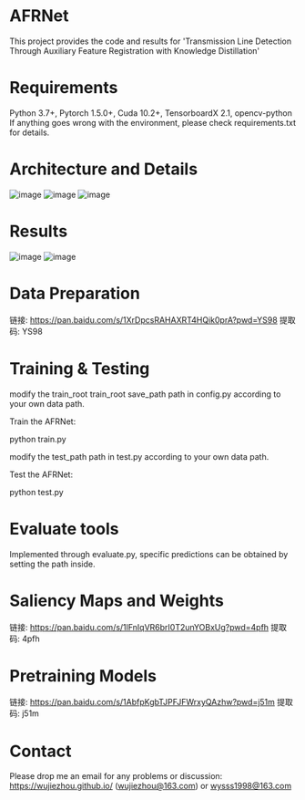 # AFRNet
This project provides the code and results for 'Transmission Line Detection Through Auxiliary Feature Registration with Knowledge Distillation'

# Requirements
Python 3.7+, Pytorch 1.5.0+, Cuda 10.2+, TensorboardX 2.1, opencv-python 
If anything goes wrong with the environment, please check requirements.txt for details.

# Architecture and Details
![image](https://github.com/user-attachments/assets/59c68bce-a068-4c31-a138-b4ecb319be72)
![image](https://github.com/user-attachments/assets/049a02df-b015-4c3f-bee2-eda8c43d39ab)
![image](https://github.com/user-attachments/assets/40755221-d1c9-413e-9710-9e55421cffab)

# Results
![image](https://github.com/user-attachments/assets/4c532825-c3e6-470a-a20c-03c95fbd5a1c)
![image](https://github.com/user-attachments/assets/5d9cbaaf-4b53-47fa-9548-4a33b32fe8fd)

# Data Preparation
链接: https://pan.baidu.com/s/1XrDpcsRAHAXRT4HQik0prA?pwd=YS98 提取码: YS98

# Training & Testing
modify the train_root train_root save_path path in config.py according to your own data path.

Train the AFRNet:

python train.py

modify the test_path path in test.py according to your own data path.

Test the AFRNet:

python test.py

# Evaluate tools

Implemented through evaluate.py, specific predictions can be obtained by setting the path inside.

# Saliency Maps and Weights

链接: https://pan.baidu.com/s/1lFnIqVR6brI0T2unYOBxUg?pwd=4pfh 提取码: 4pfh

# Pretraining Models

链接: https://pan.baidu.com/s/1AbfpKgbTJPFJFWrxyQAzhw?pwd=j51m 提取码: j51m

# Contact
Please drop me an email for any problems or discussion: https://wujiezhou.github.io/ (wujiezhou@163.com) or wysss1998@163.com


